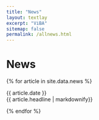 ```yaml
---
title: "News"
layout: textlay
excerpt: "ViBA"
sitemap: false
permalink: /allnews.html
---
```


# News

{% for article in site.data.news %}
<p>{{ article.date }} <br>{{ article.headline | markdownify}}</br></p>
{% endfor %}
